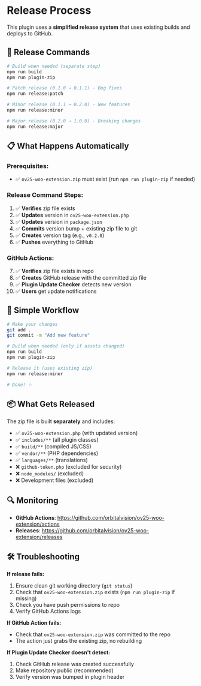 # Release Process

This plugin uses a **simplified release system** that uses existing builds and deploys to GitHub.

## 🚀 Release Commands

```bash
# Build when needed (separate step)
npm run build
npm run plugin-zip

# Patch release (0.1.0 → 0.1.1) - Bug fixes
npm run release:patch

# Minor release (0.1.1 → 0.2.0) - New features
npm run release:minor

# Major release (0.2.0 → 1.0.0) - Breaking changes
npm run release:major
```

## 📋 What Happens Automatically

### **Prerequisites:**
- ✅ `ov25-woo-extension.zip` must exist (run `npm run plugin-zip` if needed)

### **Release Command Steps:**
1. ✅ **Verifies** zip file exists
2. ✅ **Updates** version in `ov25-woo-extension.php`
3. ✅ **Updates** version in `package.json`
4. ✅ **Commits** version bump + existing zip file to git
5. ✅ **Creates** version tag (e.g., `v0.2.0`)
6. ✅ **Pushes** everything to GitHub

### **GitHub Actions:**
7. ✅ **Verifies** zip file exists in repo
8. ✅ **Creates** GitHub release with the committed zip file
9. ✅ **Plugin Update Checker** detects new version
10. ✅ **Users** get update notifications

## 🎯 Simple Workflow

```bash
# Make your changes
git add .
git commit -m "Add new feature"

# Build when needed (only if assets changed)
npm run build
npm run plugin-zip

# Release it (uses existing zip)
npm run release:minor

# Done! ✨
```

## 📦 What Gets Released

The zip file is built **separately** and includes:
- ✅ `ov25-woo-extension.php` (with updated version)
- ✅ `includes/**` (all plugin classes)
- ✅ `build/**` (compiled JS/CSS)
- ✅ `vendor/**` (PHP dependencies)
- ✅ `languages/**` (translations)
- ❌ `github-token.php` (excluded for security)
- ❌ `node_modules/` (excluded)
- ❌ Development files (excluded)

## 🔍 Monitoring

- **GitHub Actions**: https://github.com/orbitalvision/ov25-woo-extension/actions
- **Releases**: https://github.com/orbitalvision/ov25-woo-extension/releases

## 🛠️ Troubleshooting

**If release fails:**
1. Ensure clean git working directory (`git status`)
2. Check that `ov25-woo-extension.zip` exists (`npm run plugin-zip` if missing)
3. Check you have push permissions to repo
4. Verify GitHub Actions logs

**If GitHub Action fails:**
- Check that `ov25-woo-extension.zip` was committed to the repo
- The action just grabs the existing zip, no rebuilding

**If Plugin Update Checker doesn't detect:**
1. Check GitHub release was created successfully
2. Make repository public (recommended)
3. Verify version was bumped in plugin header 